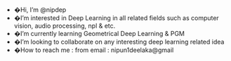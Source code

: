 - �Hi, I’m @nipdep
- �I’m interested in Deep Learning in all related fields such as computer vision, audio processing, npl & etc.
- �I’m currently learning Geometrical Deep Learning & PGM 
- �I’m looking to collaborate on any interesting deep learning related idea 
- �How to reach me : from email : nipun1deelaka@gmail

<!---
nipdep/nipdep is a ✨ special ✨ repository because its `README.md` (this file) appears on your GitHub profile.
You can click the Preview link to take a look at your changes.
--->

